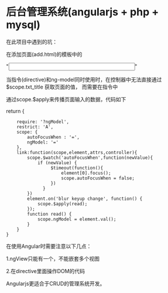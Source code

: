 # 后台管理系统(angularjs + php + mysql)

在此项目中遇到的坑：

在添加页面(add.html)的模板中的

"<input name="txt_title" type="text" size="40" auto-focus-when="focusTitle" ng-model="txt_title">"

当指令(directive)和ng-model同时使用时，在控制器中无法直接通过 $scope.txt_title 获取页面的值， 而需要在指令中

通过scope.$apply来传播页面输入的数据，代码如下

return {

        require: '?ngModel',
        restrict: 'A',
        scope: {
            autoFocusWhen : '=',
            ngModel: '='
        },
        link:function(scope,element,attrs,controller){
            scope.$watch('autoFocusWhen',function(newValue){
                if (newValue) {
                     $timeout(function(){
                         element[0].focus();
                         scope.autoFocusWhen = false;
                     })
                  }
            })
            element.on('blur keyup change', function() {
                scope.$apply(read);
            });
            function read() {
                scope.ngModel = element.val();
            }
        }
    }


在使用Angular时需要注意以下几点：

1.ngView只能有一个，不能嵌套多个视图

2.在directive里面操作DOM的代码

Angularjs更适合于CRUD的管理系统开发。
